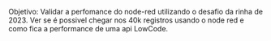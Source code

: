 Objetivo: Validar a perfomance do node-red utilizando o desafio da rinha de 2023.
Ver se é possivel chegar nos 40k registros usando o node red e como fica a performance de uma api LowCode.

